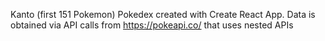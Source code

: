Kanto (first 151 Pokemon) Pokedex created with Create React App. Data is obtained via API calls from https://pokeapi.co/ that uses nested APIs
